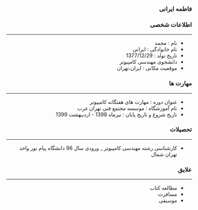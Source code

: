 <style type="text/css">
body{
 direction:rtl;
}
</style>
### فاطمه ایرانی

### اطلاعات شخصی

---
+ نام : محمد
+ نام خانوادگی : ایرانی
+ تاریخ تولد : 1377/12/29
+ دانشجوی مهندسی کامپیوتر
+ موقعیت مکانی : ایران،تهران


### مهارت ها

---
+ عنوان دوره : مهارت های هفتگانه کامپیوتر
+ نام آموزشگاه : موسسه مجتمع فنی تهران غرب
+ تاریخ شروع و تاریخ پایان : تیرماه 1398 - اردیبهشت 1399 

### تحصیلات

---

+ کارشناسی رشته مهندسی کامپیوتر 
_ ورودی سال 96 دانشگاه پیام نور واحد تهران شمال

### علایق

---
+ مطالعه کتاب
+ مسافرت
+ موسیقی



